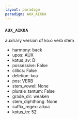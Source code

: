 ```yaml
---
layout: paradigm
paradigm: AUX_AIKOA
---
```

### ` AUX_AIKOA `

auxiliary version of ko:o verb stem
* harmony: back
* upos: AUX
* kotus_av: D
* possessive: False
* clitics: False
* deletion: koa
* pos: VERB
* stem_vowel: None
* plurale_tantum: False
* grade_dir: weaken
* stem_diphthong: None
* suffix_regex: aikoa
* kotus_tn: 52
